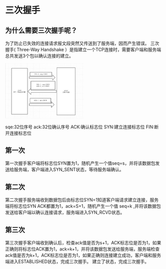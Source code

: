 # 三次握手

## 为什么需要三次握手呢？

为了防止已失效的连接请求报文段突然又传送到了服务端，因而产生错误。
三次握手( Three-Way Handshake ）是指建立一个TCP连接时，需要客户端和服务端总共发送3个包以确认连接的建立。

<img src="../image/三次握手.jpg" width="50%">

sqe:32位序号
ack:32位确认序号
ACK:确认标志位
SYN:建立连接标志位
FIN:断开连接标志位

## 第一次

第一次握手客户端将标志位SYN置为1，随机产生一个值seq=s，并将该数据包发送给服务端，客户端进入SYN_SENT状态，等待服务端确认。

## 第二次

第二次握手服务端收到数据包后由标志位SYN=1知道客户端请求建立连接，服务端将标志位SYN ACK都置为1，ack=S+1，随机产生一个值 seq=k ,并将该数据包发送给客户端以确认连接请求，服务端进入SYN_RCVD状态。

## 第三次

第三次握手客户端收到确认后，检查ack值是否为s+1，ACK标志位是否为1，如果正确则将标志位ACK置为1，ack=k+1，并将该数据包发送给服务端，服务端检查ack值是否为k+1，ACK标志位是否为1，如果正确则连接建立成功，客户端和服务端进入ESTABLISHED状态，完成三次握手。
建立了状态，完成三次握手。
